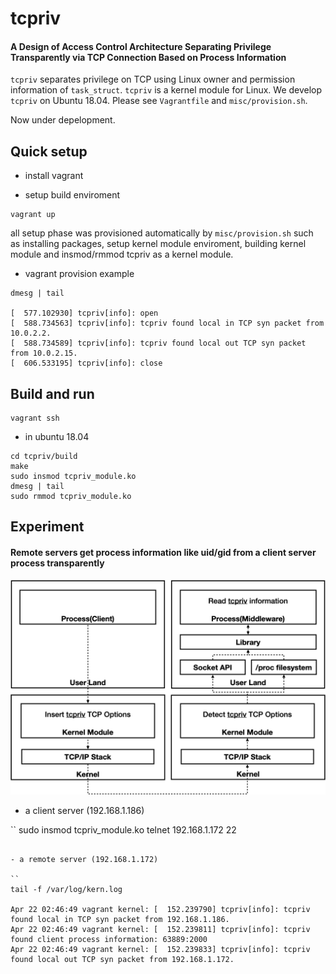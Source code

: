 # tcpriv

#### A Design of Access Control Architecture Separating Privilege Transparently via TCP Connection Based on Process Information

`tcpriv` separates privilege on TCP using Linux owner and permission information of `task_struct`. `tcpriv` is a kernel module for Linux. We develop `tcpriv` on Ubuntu 18.04. Please see `Vagrantfile` and `misc/provision.sh`.

Now under depelopment.

## Quick setup

- install vagrant

- setup build enviroment

```
vagrant up
```

all setup phase was provisioned automatically by `misc/provision.sh` such as installing packages, setup kernel module enviroment, building kernel module and insmod/rmmod tcpriv as a kernel module.

- vagrant provision example

```
dmesg | tail

[  577.102930] tcpriv[info]: open
[  588.734563] tcpriv[info]: tcpriv found local in TCP syn packet from 10.0.2.2.
[  588.734589] tcpriv[info]: tcpriv found local out TCP syn packet from 10.0.2.15.
[  606.533195] tcpriv[info]: close
```


## Build and run

```
vagrant ssh
```

- in ubuntu 18.04

```
cd tcpriv/build
make
sudo insmod tcpriv_module.ko
dmesg | tail
sudo rmmod tcpriv_module.ko
```

## Experiment

#### Remote servers get process information like uid/gid from a client server process transparently

<p align="center">
  <img alt="tcpriv flow" src="https://github.com/matsumotory/tcpriv/blob/master/misc/figures/tcpriv-flow.png?raw=true" width="600">
</p>

- a client server (192.168.1.186)

``
sudo insmod tcpriv_module.ko
telnet 192.168.1.172 22
```

- a remote server (192.168.1.172)

``
tail -f /var/log/kern.log

Apr 22 02:46:49 vagrant kernel: [  152.239790] tcpriv[info]: tcpriv found local in TCP syn packet from 192.168.1.186.
Apr 22 02:46:49 vagrant kernel: [  152.239811] tcpriv[info]: tcpriv found client process information: 63889:2000
Apr 22 02:46:49 vagrant kernel: [  152.239833] tcpriv[info]: tcpriv found local out TCP syn packet from 192.168.1.172.
```
